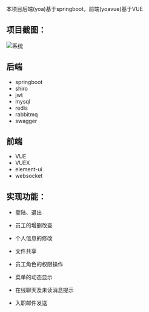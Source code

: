 本项目后端(yoa)基于springboot，前端(yoavue)基于VUE

## 项目截图：

![系统](E:\GIF文件\系统.gif)

## 后端

- springboot
- shiro
- jwt
- mysql
- redis
- rabbitmq
- swagger

## 前端

- VUE
- VUEX
- element-ui
- websocket



## 实现功能：

- 登陆、退出

- 员工的增删改查
- 个人信息的修改
- 文件共享
- 员工角色的权限操作
- 菜单的动态显示
- 在线聊天及未读消息提示
- 入职邮件发送